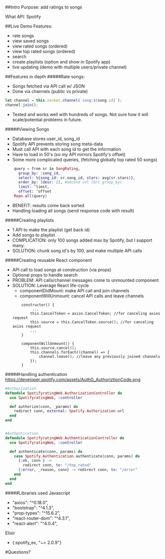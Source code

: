 ##Intro
Purpose: add ratings to songs

What API: Spotify

##Live Demo
Features:
- rate songs
- view saved songs
- view rated songs (ordered)
- view top rated songs (ordered)
- search
- create playlists (option and show in Spotify app)
- live updating (demo with multiple users/private channel)

##Features in depth
#####Rate songs:
- Songs fetched via API call w/ JSON
- Done via channels (public vs private)
```javascript
let channel = this.socket.channel(`song:${song.id}`);
channel.join();
```
- Tested and works well with hundreds of songs. Not sure how it will scale/potential problems in future.

#####Viewing Songs
- Database stores user_id, song_id
- Spotify API prevents storing song meta-data
- Must call API with each song id to get the information
- Have to load in 50's (so my API mirrors Spotify's offset)
- Some more complicated queries, (fetching globally top rated 50 songs)
```elixir
    query = from sr in SongRating,
      group_by: :song_id,
      select: %{song_id: sr.song_id, stars: avg(sr.stars)},
      order_by: [desc: 2], #second col (b/c group_by)
      limit: ^limit,
      offset: ^offset
    Repo.all(query)
```
- BENEFIT: results come back sorted
- Handling loading all songs (send response code with result)


#####Creating playlists
- 1 API to make the playlist (get back id)
- Add songs to playlist
- COMPLICATION: only 100 songs added max by Spotify, but I support many. 
- SOLUTION: chunk song id's by 100, and make multiple API calls


#####Creating reusable React component
- API call to load songs at construction (via props)
- Optional props to handle search
- PROBLEM: API calls/channel messages come to unmounted component
- SOLUTION: Leverage React life-cycle
   - componentDidMount: make API call and join channels
   - componentWillUnmount: cancel API calls and leave channels
   ```javacript
       constructor() {
            ...
           this.CancelToken = axios.CancelToken; //for canceling axios request
           this.source = this.CancelToken.source(); //for canceling axios request
           ...
       }
   
       componentWillUnmount() {
           this.source.cancel();
           this.channels.forEach((channel) => {
               channel.leave(); //leave any previously joined channels
           });
       }
   ```
   
#####Handling authentication
https://developer.spotify.com/assets/AuthG_AuthoriztionCode.png
```Elixir
#Authorization
defmodule SpotifyratingWeb.AuthorizationController do
  use SpotifyratingWeb, :controller

  def authorize(conn, _params) do
    redirect conn, external: Spotify.Authorization.url
  end
end


#Authentication
defmodule SpotifyratingWeb.AuthenticationController do
  use SpotifyratingWeb, :controller

  def authenticate(conn, params) do
    case Spotify.Authentication.authenticate(conn, params) do
      {:ok, conn } ->
        redirect conn, to: "/top_rated"
      {:error, _reason, conn} -> redirect conn, to: "/error"
    end
  end
end
```

#####Libraries used
Javascript
- "axios": "^0.18.0",
- "bootstrap": "^4.1.3",
- "prop-types": "^15.6.2",
- "react-router-dom": "^4.3.1",
- "react-alert": "^4.0.4",

Elixir
- {:spotify_ex, "~> 2.0.9"}


#Questions?
